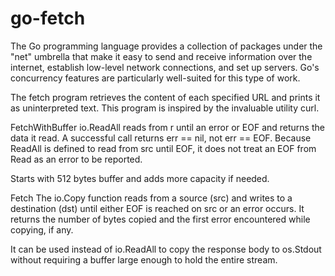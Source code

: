 # go-fetch

The Go programming language provides a collection of packages under the "net" umbrella that make it easy to send and receive information over the internet, establish low-level network connections, and set up servers. Go's concurrency features are particularly well-suited for this type of work.

The fetch program retrieves the content of each specified URL and prints it as uninterpreted text. This program is inspired by the invaluable utility curl.

FetchWithBuffer
io.ReadAll reads from r until an error or EOF and returns the data it read. A successful call returns err == nil, not err == EOF. Because ReadAll is defined to read from src until EOF, it does not treat an EOF from Read as an error to be reported.

Starts with 512 bytes buffer and adds more capacity if needed.

Fetch
The io.Copy function reads from a source (src) and writes to a destination (dst) until either EOF is reached on src or an error occurs. It returns the number of bytes copied and the first error encountered while copying, if any.

It can be used instead of io.ReadAll to copy the response body to os.Stdout without requiring a buffer large enough to hold the entire stream. 
